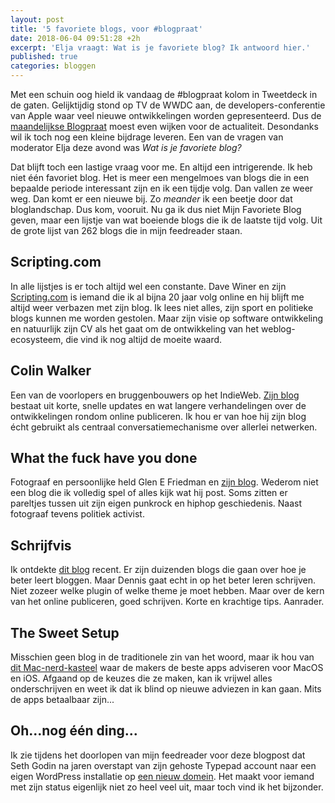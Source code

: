 ```yaml
---
layout: post
title: '5 favoriete blogs, voor #blogpraat'
date: 2018-06-04 09:51:28 +2h
excerpt: 'Elja vraagt: Wat is je favoriete blog? Ik antwoord hier.'
published: true
categories: bloggen
---
```

Met een schuin oog hield ik vandaag de #blogpraat kolom in Tweetdeck in de gaten. Gelijktijdig stond op TV de WWDC aan, de developers-conferentie van Apple waar veel nieuwe ontwikkelingen worden gepresenteerd. Dus de [maandelijkse Blogpraat](http://www.blogpraat.com/blogpraat/blogpraat-4-juni-2018-voor-iedereen) moest even wijken voor de actualiteit. Desondanks wil ik toch nog een kleine bijdrage leveren. Een van de vragen van moderator Elja deze avond was *Wat is je favoriete blog?*

Dat blijft toch een lastige vraag voor me. En altijd een intrigerende. Ik heb niet één favoriet blog. Het is meer een mengelmoes van blogs die in een bepaalde periode interessant zijn en ik een tijdje volg. Dan vallen ze weer weg. Dan komt er een nieuwe bij. Zo _meander_ ik een beetje door dat bloglandschap. Dus kom, vooruit. Nu ga ik dus niet Mijn Favoriete Blog geven, maar een lijstje van wat boeiende blogs die ik de laatste tijd volg. Uit de grote lijst van 262 blogs die in mijn feedreader staan. 

## Scripting.com

In alle lijstjes is er toch altijd wel een constante. Dave Winer en zijn [Scripting.com](http://Scripting.com) is iemand die ik al bijna 20 jaar volg online en hij blijft me altijd weer verbazen met zijn blog. Ik lees niet alles, zijn sport en politieke blogs kunnen me worden gestolen. Maar zijn visie op software ontwikkeling en natuurlijk zijn CV als het gaat om de ontwikkeling van het weblog-ecosysteem, die vind ik nog altijd de moeite waard. 

## Colin Walker

Een van de voorlopers en bruggenbouwers op het IndieWeb. [Zijn blog](https://colinwalker.blog/) bestaat uit korte, snelle updates en wat langere verhandelingen over de ontwikkelingen rondom online publiceren. Ik hou er van hoe hij zijn blog écht gebruikt als centraal conversatiemechanisme over allerlei netwerken. 

## What the fuck have you done

Fotograaf en persoonlijke held Glen E Friedman en [zijn blog](http://idealistpropaganda.blogspot.com/). Wederom niet een blog die ik volledig spel of alles kijk wat hij post. Soms zitten er pareltjes tussen uit zijn eigen punkrock en hiphop geschiedenis. Naast fotograaf tevens politiek activist. 

## Schrijfvis
Ik ontdekte [dit blog](http://www.schrijfvis.nl/blog/) recent. Er zijn duizenden blogs die gaan over hoe je beter leert bloggen. Maar Dennis gaat echt in op het beter leren schrijven. Niet zozeer welke plugin of welke theme je moet hebben. Maar over de kern van het online publiceren, goed schrijven. Korte en krachtige tips. Aanrader. 

## The Sweet Setup

Misschien geen blog in de traditionele zin van het woord, maar ik hou van [dit Mac-nerd-kasteel](https://thesweetsetup.com/) waar de makers de beste apps adviseren voor MacOS en iOS. Afgaand op de keuzes die ze maken, kan ik vrijwel alles onderschrijven en weet ik dat ik blind op nieuwe adviezen in kan gaan. Mits de apps betaalbaar zijn...

## Oh...nog één ding...

Ik zie tijdens het doorlopen van mijn feedreader voor deze blogpost dat Seth Godin na jaren overstapt van zijn gehoste Typepad account naar een eigen WordPress installatie op [een nieuw domein](https://seths.blog/news/). Het maakt voor iemand met zijn status eigenlijk niet zo heel veel uit, maar toch vind ik het bijzonder. 